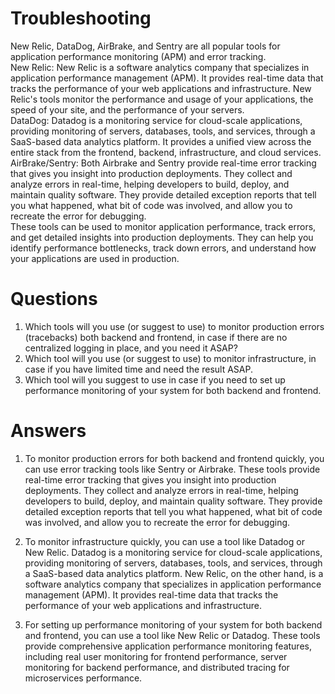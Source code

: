 # Troubleshooting
New Relic, DataDog, AirBrake, and Sentry are all popular tools for application performance monitoring (APM) and error tracking.  
New Relic: New Relic is a software analytics company that specializes in application performance management (APM). It provides real-time data that tracks the performance of your web applications and infrastructure. New Relic's tools monitor the performance and usage of your applications, the speed of your site, and the performance of your servers.  
DataDog: Datadog is a monitoring service for cloud-scale applications, providing monitoring of servers, databases, tools, and services, through a SaaS-based data analytics platform. It provides a unified view across the entire stack from the frontend, backend, infrastructure, and cloud services.  
AirBrake/Sentry: Both Airbrake and Sentry provide real-time error tracking that gives you insight into production deployments. They collect and analyze errors in real-time, helping developers to build, deploy, and maintain quality software. They provide detailed exception reports that tell you what happened, what bit of code was involved, and allow you to recreate the error for debugging.  
These tools can be used to monitor application performance, track errors, and get detailed insights into production deployments. They can help you identify performance bottlenecks, track down errors, and understand how your applications are used in production.
# Questions
1. Which tools will you use (or suggest to use) to monitor production errors (tracebacks) both backend and frontend,
   in case if there are no centralized logging in place, and you need it ASAP?
2. Which tool will you use (or suggest to use) to monitor infrastructure, in case if you have limited time and need
   the result ASAP.
3. Which tool will you suggest to use in case if you need to set up performance monitoring of your system for both
   backend and frontend.
# Answers
1. To monitor production errors for both backend and frontend quickly, you can use error tracking tools like Sentry or Airbrake. These tools provide real-time error tracking that gives you insight into production deployments. They collect and analyze errors in real-time, helping developers to build, deploy, and maintain quality software. They provide detailed exception reports that tell you what happened, what bit of code was involved, and allow you to recreate the error for debugging.

2. To monitor infrastructure quickly, you can use a tool like Datadog or New Relic. Datadog is a monitoring service for cloud-scale applications, providing monitoring of servers, databases, tools, and services, through a SaaS-based data analytics platform. New Relic, on the other hand, is a software analytics company that specializes in application performance management (APM). It provides real-time data that tracks the performance of your web applications and infrastructure.

3. For setting up performance monitoring of your system for both backend and frontend, you can use a tool like New Relic or Datadog. These tools provide comprehensive application performance monitoring features, including real user monitoring for frontend performance, server monitoring for backend performance, and distributed tracing for microservices performance.